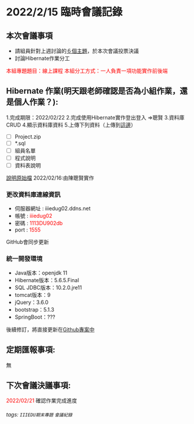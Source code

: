 # 2022/2/15 臨時會議記錄
## 本次會議事項
- 請組員針對上週討論的[６個主題](https://docs.google.com/document/d/1-0A8Yrmo1FbH27c_NVPPzN-j0423_lvV/edit?usp=sharing&ouid=110274641255512442239&rtpof=true&sd=true)，於本次會議投票決議
- 討論Hibernate作業分工

<font color="red">本組專題題目：線上課程</font>
<font color="red">本組分工方式：一人負責一項功能實作前後端</font>

## Hibernate 作業(明天跟老師確認是否為小組作業，還是個人作業？):

1.完成期限：2022/02/22
2.完成使用Hibernate實作登出登入 =>聰賢
3.資料庫CRUD
4.顯示資料庫資料
5.上傳下列資料（上傳到[這邊](https://onedrive.live.com/?authkey=%21AEzN%5FSkGdpVsHMc&id=AF483E7E8FEC387B%2111289&cid=AF483E7E8FEC387B)）
  
- [ ] Project.zip
- [ ] *.sql
- [ ] 組員名單
- [ ] 程式說明
- [ ] 資料表說明

[說明原始檔](https://1drv.ms/u/s!Ans47I9-Pkiv2BdMzf0pBnaVbBzH)
2022/02/16:由陳聰賢實作

### 更改資料庫連線資訊
- 伺服器網址 : iiiedug02.ddns.net
- 帳號 : <font color="red">iiiedug02</font>
- 密碼 : <font color="red">1113DU902db</font>
- port : <font color="red">1555</font>

GitHub會同步更新
### 統一開發環境
- Java版本：openjdk 11
- Hibernate版本：5.6.5.Final
- SQL JDBC版本：10.2.0.jre11
- tomcat版本：9
- jQuery：3.6.0
- bootstrap：5.1.3
- SpringBoot：???

後續修訂，將直接更新在[Github專案中](https://github.com/IIIEDUG02/SpecialTopic/blob/main/manual/dev_env.md)

## 定期匯報事項:
無

## 下次會議決議事項:
<font color="red">2022/02/21</font> 確認作業完成進度

###### tags: `IIIEDU期末專題` `會議紀錄`
